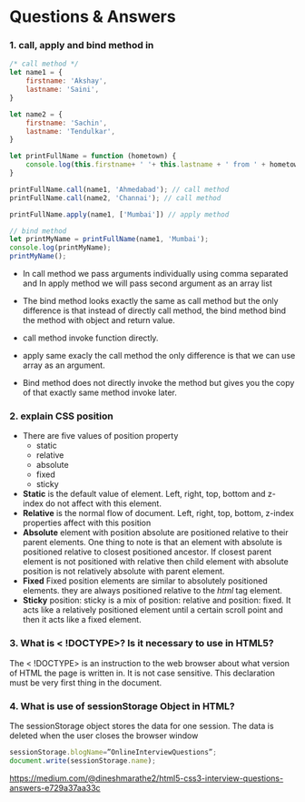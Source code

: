 # Questions & Answers

### 1. call, apply and bind method in 
```JavaScript
/* call method */
let name1 = {
    firstname: 'Akshay',
    lastname: 'Saini',
}

let name2 = {
    firstname: 'Sachin',
    lastname: 'Tendulkar',
}

let printFullName = function (hometown) {
    console.log(this.firstname+ ' '+ this.lastname + ' from ' + hometown)
}

printFullName.call(name1, 'Ahmedabad'); // call method
printFullName.call(name2, 'Channai'); // call method

printFullName.apply(name1, ['Mumbai']) // apply method

// bind method
let printMyName = printFullName(name1, 'Mumbai');
console.log(printMyName);
printMyName();
```
* In call method we pass arguments individually using comma separated and In apply method we will pass second argument as an array list

* The bind method looks exactly the same as call method but the only difference is that instead of directly call method, the bind method bind the method with object and return value.

* call method invoke function directly.

* apply same exacly the call method the only difference is that we can use array as an argument.

* Bind method does not directly invoke the method but gives you the copy of that exactly same method invoke later. 

### 2. explain CSS position
* There are five values of position property
    * static
    * relative
    * absolute
    * fixed
    * sticky
* **Static** is the default value of element. Left, right, top, bottom and z-index do not affect with this element.
* **Relative** is the normal flow of document. Left, right, top, bottom, z-index properties affect with this position
* **Absolute** element with position absolute are positioned relative to their parent elements. One thing to note is that an element with absolute is positioned relative to closest positioned ancestor. If closest parent element is not positioned with relative then child element with absolute position is not relatively absolute with parent element.
* **Fixed** Fixed position elements are similar to absolutely positioned elements. they are always positioned relative to the *html* tag element.
* **Sticky** position: sticky is a mix of position: relative and position: fixed. It acts like a relatively positioned element until a certain scroll point and then it acts like a fixed element. 

### 3. What is < !DOCTYPE>? Is it necessary to use in HTML5?
The < !DOCTYPE> is an instruction to the web browser about what version of HTML the page is written in. It is not case sensitive. This declaration must be very first thing in the document.

### 4. What is use of sessionStorage Object in HTML?
The sessionStorage object stores the data for one session. The data is deleted when the user closes the browser window
```JavaScript
sessionStorage.blogName=”OnlineInterviewQuestions”;
document.write(sessionStorage.name);
```
https://medium.com/@dineshmarathe2/html5-css3-interview-questions-answers-e729a37aa33c